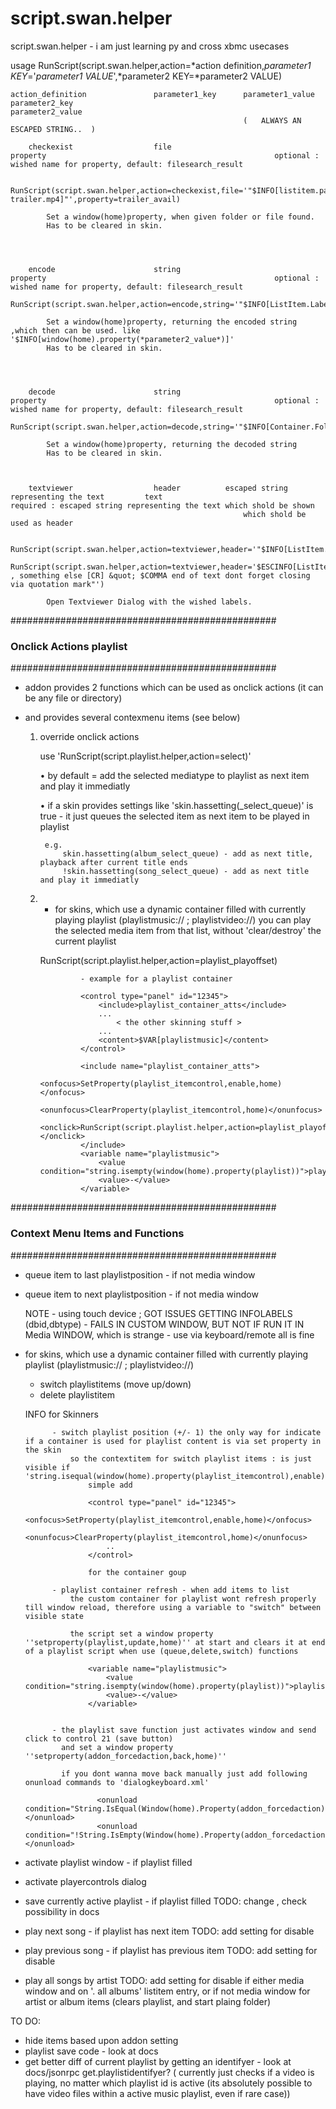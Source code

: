 # script.swan.helper
 script.swan.helper - i am just learning py and cross xbmc usecases
 
 usage 
 RunScript(script.swan.helper,action=*action definition,*parameter1 KEY*='*parameter1 VALUE*',*parameter2 KEY=*parameter2 VALUE)
 
	action_definition				parameter1_key		parameter1_value						parameter2_key												parameter2_value
														(	ALWAYS AN ESCAPED STRING..	)		
													
		checkexist					file			   										 	 property													optional : wished name for property, default: filesearch_result
			
			RunScript(script.swan.helper,action=checkexist,file='"$INFO[listitem.path]$INFO[listitem.FolderName,,-trailer.mp4]"',property=trailer_avail)
		
			Set a window(home)property, when given folder or file found.
			Has to be cleared in skin.
		
		
		
		
		encode						string													 	 property													optional : wished name for property, default: filesearch_result
			RunScript(script.swan.helper,action=encode,string='"$INFO[ListItem.Label]"',property=encoded_string)
			
			Set a window(home)property, returning the encoded string ,which then can be used. like '$INFO[window(home).property(*parameter2_value*)]' 
			Has to be cleared in skin.
		
		
		
		
		decode						string													 	 property													optional : wished name for property, default: filesearch_result
			RunScript(script.swan.helper,action=decode,string='"$INFO[Container.Folderpath]"',property=decoded_string)
			
			Set a window(home)property, returning the decoded string
			Has to be cleared in skin.
			
		
		
		textviewer					header			escaped string representing the text 		 text														required : escaped string representing the text which shold be shown
														which shold be used as header	 	 	 
														
			RunScript(script.swan.helper,action=textviewer,header='"$INFO[ListItem.Label]"',text='$ESCINFO[ListItem.Plot]')
			RunScript(script.swan.helper,action=textviewer,header='$ESCINFO[ListItem.Label]',text='$ESCINFO[ListItem.Plot] , something else [CR] &quot; $COMMA end of text dont forget closing via quotation mark"')
			
			Open Textviewer Dialog with the wished labels.
 
################################################
###  Onclick Actions playlist  ###
################################################

- addon provides 2 functions which can be used as onclick actions (it can be any file or directory)
- and provides several contexmenu items (see below)




	1. override onclick actions 
		
		use 'RunScript(script.playlist.helper,action=select)'
		
		• by default = add the selected mediatype to playlist as next item and play it immediatly
		
		• if a skin provides settings like 'skin.hassetting(<media type>_select_queue)' is true - it just queues the selected item as next item to be played in playlist
		
			e.g. 
				skin.hassetting(album_select_queue) - add as next title, playback after current title ends
				!skin.hassetting(song_select_queue) - add as next title and play it immediatly
		
	2. - for skins, which use a dynamic container filled with currently playing playlist (playlistmusic:// ; playlistvideo://)
		you can play the selected media item from that list, without 'clear/destroy' the current playlist
		
		<onclick>RunScript(script.playlist.helper,action=playlist_playoffset)</onclick>
		

					- example for a playlist container
	
					<control type="panel" id="12345">
						<include>playlist_container_atts</include>
						...
							< the other skinning stuff >
						...
						<content>$VAR[playlistmusic]</content>
					</control>
					
					<include name="playlist_container_atts">
						<onfocus>SetProperty(playlist_itemcontrol,enable,home)</onfocus>
						<onunfocus>ClearProperty(playlist_itemcontrol,home)</onunfocus>
						<onclick>RunScript(script.playlist.helper,action=playlist_playoffset)</onclick>
					</include>
					<variable name="playlistmusic">
						<value condition="string.isempty(window(home).property(playlist))">playlistmusic://</value>
						<value>-</value>
					</variable>
	
################################################
###  Context Menu Items and Functions  ###
################################################

- queue item to last playlistposition	- if not media window
- queue item to next playlistposition 	- if not media window
	
	NOTE
			- using touch device ; GOT ISSUES GETTING INFOLABELS (dbid,dbtype) - FAILS IN CUSTOM WINDOW, BUT NOT IF RUN IT IN Media WINDOW, which is strange
			- use via keyboard/remote all is fine
			
- for skins, which use a dynamic container filled with currently playing playlist (playlistmusic:// ; playlistvideo://)																					
	- switch playlistitems (move up/down)
	- delete playlistitem
	
	INFO for Skinners
			
			- switch playlist position (+/- 1) the only way for indicate if a container is used for playlist content is via set property in the skin
				so the contextitem for switch playlist items : is just visible if 'string.isequal(window(home).property(playlist_itemcontrol),enable)'
					simple add 
					
					<control type="panel" id="12345">
						<onfocus>SetProperty(playlist_itemcontrol,enable,home)</onfocus>
						<onunfocus>ClearProperty(playlist_itemcontrol,home)</onunfocus>
						.. 
					</control>
					
					for the container goup 
						
			- playlist container refresh - when add items to list
				the custom container for playlist wont refresh properly till window reload, therefore using a variable to "switch" between visible state
				
				the script set a window property  ''setproperty(playlist,update,home)'' at start and clears it at end of a playlist script when use (queue,delete,switch) functions
					
					<variable name="playlistmusic">
						<value condition="string.isempty(window(home).property(playlist))">playlistmusic://</value>
						<value>-</value>
					</variable>
			
			
			- the playlist save function just activates window and send click to control 21 (save button)
		      and set a window property  ''setproperty(addon_forcedaction,back,home)'' 
			  
			  if you dont wanna move back manually just add following onunload commands to 'dialogkeyboard.xml'
			  
					  <onunload condition="String.IsEqual(Window(home).Property(addon_forcedaction),back)">Action(back)</onunload>
					  <onunload condition="!String.IsEmpty(Window(home).Property(addon_forcedaction))">ClearProperty(addon_forcedaction,home)</onunload>
			
				
				
- activate playlist window - if playlist filled
- activate playercontrols dialog

- save currently active playlist - if playlist filled					TODO: change , check possibility in docs  

- play next song 	 				- if playlist has next item			TODO: add setting for disable
- play previous song 				- if playlist has previous item		TODO: add setting for disable
- play all songs by artist 												TODO: add setting for disable
		if either media window and on '. all albums' listitem entry,
		or if not media window for artist or album items (clears playlist, and start plaing folder)

						 
TO DO:
- hide items based upon addon setting
- playlist save code - look at docs
- get better diff of current playlist by getting an identifyer - look at docs/jsonrpc get.playlistidentifyer?
  ( currently just checks if a video is playing, no matter which playlist id is active (its absolutely possible to have video files within a active music playlist, even if rare case))
